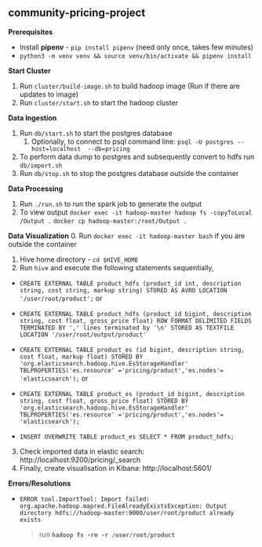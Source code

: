 community-pricing-project
--------

**Prerequisites**
- Install **pipenv** - `pip install pipenv` (need only once, takes few minutes)
- ```python3 -m venv venv && source venv/bin/activate && pipenv install```

**Start Cluster**
1. Run ```cluster/build-image.sh``` to build hadoop image (Run if there are updates to image)
2. Run ```cluster/start.sh``` to start the hadoop cluster

**Data Ingestion**
1. Run ```db/start.sh``` to start the postgres database
    1. Optionally, to connect to psql command line: `psql -U postgres --host=localhost  --db=pricing`
2. To perform data dump to postgres and subsequently convert to hdfs run ```db/import.sh```
3. Run ```db/stop.sh``` to stop the postgres database outside the container

**Data Processing**
1. Run ```./run.sh``` to run the spark job to generate the output
2. To view output 
    `docker exec -it hadoop-master hadoop fs -copyToLocal /Output .`
    `docker cp hadoop-master:/root/Output .`

**Data Visualization**
0. Run ```docker exec -it hadoop-master bash``` if you are outside the container
1. Hive home directory - `cd $HIVE_HOME`
2. Run `hive` and execute the following statements sequentially,

- `CREATE EXTERNAL TABLE product_hdfs (product_id int, description string, cost string, markup string) STORED AS AVRO LOCATION '/user/root/product';` or

- `CREATE EXTERNAL TABLE product_hdfs (product_id bigint, description string, cost float, gross_price float) ROW FORMAT DELIMITED FIELDS TERMINATED BY ',' lines terminated by '\n' STORED AS TEXTFILE LOCATION '/user/root/output/product'
`

- `CREATE EXTERNAL TABLE product_es (id bigint, description string, cost float, markup float) STORED BY 'org.elasticsearch.hadoop.hive.EsStorageHandler' TBLPROPERTIES('es.resource' ='pricing/product','es.nodes'= 'elasticsearch');` or

- `CREATE EXTERNAL TABLE product_es (product_id bigint, description string, cost float, gross_price float) STORED BY 'org.elasticsearch.hadoop.hive.EsStorageHandler' TBLPROPERTIES('es.resource' ='pricing/product','es.nodes'= 'elasticsearch');
`

- `INSERT OVERWRITE TABLE product_es SELECT * FROM product_hdfs;`

3. Check imported data in elastic search: http://localhost:9200/pricing/_search
4. Finally, create visualisation in Kibana: http://localhost:5601/
    
**Errors/Resolutions**
- ```ERROR tool.ImportTool: Import failed: org.apache.hadoop.mapred.FileAlreadyExistsException: Output directory hdfs://hadoop-master:9000/user/root/product already exists```
    > run **`hadoop fs -rm -r /user/root/product`**
